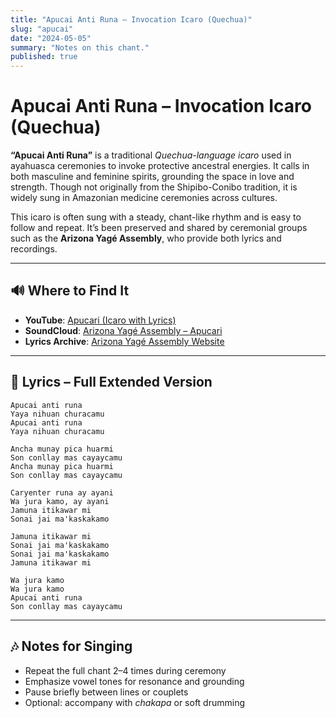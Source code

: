 ```yaml
---
title: "Apucai Anti Runa – Invocation Icaro (Quechua)"
slug: "apucai"
date: "2024-05-05"
summary: "Notes on this chant."
published: true
---
```

# Apucai Anti Runa – Invocation Icaro (Quechua)

**“Apucai Anti Runa”** is a traditional *Quechua-language icaro* used in ayahuasca ceremonies to invoke protective ancestral energies. It calls in both masculine and feminine spirits, grounding the space in love and strength. Though not originally from the Shipibo-Conibo tradition, it is widely sung in Amazonian medicine ceremonies across cultures.

This icaro is often sung with a steady, chant-like rhythm and is easy to follow and repeat. It’s been preserved and shared by ceremonial groups such as the **Arizona Yagé Assembly**, who provide both lyrics and recordings.

---

## 🔊 Where to Find It

- **YouTube**: [Apucari (Icaro with Lyrics)](https://www.youtube.com/watch?v=u4h3E4kEG3c)
- **SoundCloud**: [Arizona Yagé Assembly – Apucari](https://soundcloud.com/arizonayageassembly)
- **Lyrics Archive**: [Arizona Yagé Assembly Website](https://aya.guide)

---

## 📝 Lyrics – Full Extended Version

```
Apucai anti runa  
Yaya nihuan churacamu  
Apucai anti runa  
Yaya nihuan churacamu

Ancha munay pica huarmi  
Son conllay mas cayaycamu  
Ancha munay pica huarmi  
Son conllay mas cayaycamu

Caryenter runa ay ayani  
Wa jura kamo, ay ayani  
Jamuna itikawar mi  
Sonai jai ma'kaskakamo

Jamuna itikawar mi  
Sonai jai ma'kaskakamo  
Sonai jai ma'kaskakamo  
Jamuna itikawar mi

Wa jura kamo  
Wa jura kamo  
Apucai anti runa  
Son conllay mas cayaycamu
```

---

## 🎶 Notes for Singing

- Repeat the full chant 2–4 times during ceremony
- Emphasize vowel tones for resonance and grounding
- Pause briefly between lines or couplets
- Optional: accompany with *chakapa* or soft drumming
